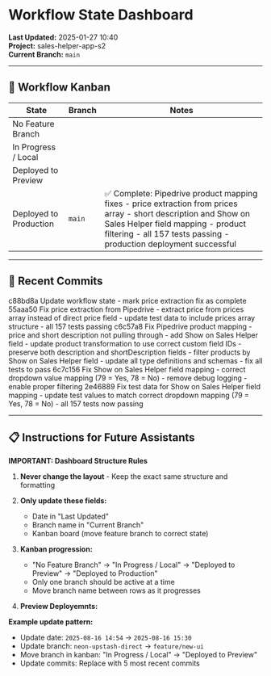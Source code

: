 # Workflow State Dashboard

**Last Updated:** 2025-01-27 10:40  
**Project:** sales-helper-app-s2  
**Current Branch:** `main`

---

## 🚦 Workflow Kanban

| State                  | Branch                | Notes                |
|-------------------------|-----------------------|----------------------|
| No Feature Branch       |                       |                      |
| In Progress / Local     |                       |                      |
| Deployed to Preview     |                       |                      |
| Deployed to Production  | `main` | ✅ Complete: Pipedrive product mapping fixes - price extraction from prices array - short description and Show on Sales Helper field mapping - product filtering - all 157 tests passing - production deployment successful |

---

## 📝 Recent Commits
c88bd8a Update workflow state - mark price extraction fix as complete
55aaa50 Fix price extraction from Pipedrive - extract price from prices array instead of direct price field - update test data to include prices array structure - all 157 tests passing
c6c57a8 Fix Pipedrive product mapping - price and short description not pulling through - add Show on Sales Helper field - update product transformation to use correct custom field IDs - preserve both description and shortDescription fields - filter products by Show on Sales Helper field - update all type definitions and schemas - fix all tests to pass
6c7c156 Fix Show on Sales Helper field mapping - correct dropdown value mapping (79 = Yes, 78 = No) - remove debug logging - enable proper filtering
2e46889 Fix test data for Show on Sales Helper field mapping - update test values to match correct dropdown mapping (79 = Yes, 78 = No) - all 157 tests now passing


---

## 📋 Instructions for Future Assistants

**IMPORTANT: Dashboard Structure Rules**

1. **Never change the layout** - Keep the exact same structure and formatting

2. **Only update these fields:**
   - Date in "Last Updated" 
   - Branch name in "Current Branch"
   - Kanban board (move feature branch to correct state)


4. **Kanban progression:**
   - "No Feature Branch" → "In Progress / Local" → "Deployed to Preview" → "Deployed to Production"
   - Only one branch should be active at a time
   - Move branch name between rows as it progresses

5. **Preview Deployemnts:**
   


**Example update pattern:**
- Update date: `2025-08-16 14:54` → `2025-08-16 15:30`
- Update branch: `neon-upstash-direct` → `feature/new-ui`
- Move branch in kanban: "In Progress / Local" → "Deployed to Preview"
- Update commits: Replace with 5 most recent commits

